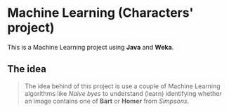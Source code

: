 # Machine Learning (Characters' project)

This is a Machine Learning project using **Java** and **Weka**.

## The idea

> The idea behind of this project is use a couple of Machine Learning algorithms like *Naive byes* to understand (learn) identifying whether an image contains one of **Bart** or **Homer** from _Simpsons_.
